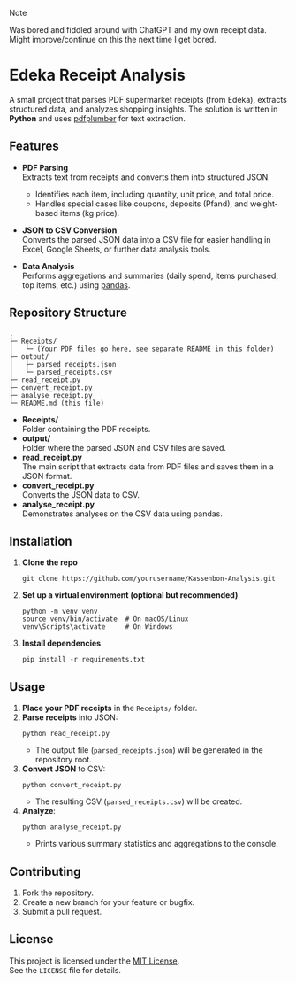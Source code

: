 > [!NOTE]  
> Was bored and fiddled around with ChatGPT and my own receipt data.  
> Might improve/continue on this the next time I get bored.

# Edeka Receipt Analysis

A small project that parses PDF supermarket receipts (from Edeka), extracts structured data, and analyzes shopping insights. The solution is written in **Python** and uses [pdfplumber](https://github.com/jsvine/pdfplumber) for text extraction.

## Features

- **PDF Parsing**  
  Extracts text from receipts and converts them into structured JSON.
    - Identifies each item, including quantity, unit price, and total price.
    - Handles special cases like coupons, deposits (Pfand), and weight-based items (kg price).

- **JSON to CSV Conversion**  
  Converts the parsed JSON data into a CSV file for easier handling in Excel, Google Sheets, or further data analysis tools.

- **Data Analysis**  
  Performs aggregations and summaries (daily spend, items purchased, top items, etc.) using [pandas](https://pandas.pydata.org/).

## Repository Structure

```
.
├─ Receipts/
│   └─ (Your PDF files go here, see separate README in this folder)
├─ output/
│   ├─ parsed_receipts.json
│   └─ parsed_receipts.csv
├─ read_receipt.py
├─ convert_receipt.py
├─ analyse_receipt.py
└─ README.md (this file)
```

- **Receipts/**  
  Folder containing the PDF receipts.
- **output/**  
  Folder where the parsed JSON and CSV files are saved.
- **read_receipt.py**  
  The main script that extracts data from PDF files and saves them in a JSON format.
- **convert_receipt.py**  
  Converts the JSON data to CSV.
- **analyse_receipt.py**  
  Demonstrates analyses on the CSV data using pandas.

## Installation

1. **Clone the repo**
   ```
   git clone https://github.com/yourusername/Kassenbon-Analysis.git
   ```
2. **Set up a virtual environment (optional but recommended)**
   ```
   python -m venv venv
   source venv/bin/activate  # On macOS/Linux
   venv\Scripts\activate     # On Windows
   ```
3. **Install dependencies**
   ```
   pip install -r requirements.txt
   ```

## Usage

1. **Place your PDF receipts** in the `Receipts/` folder.
2. **Parse receipts** into JSON:
   ```
   python read_receipt.py
   ```
    - The output file (`parsed_receipts.json`) will be generated in the repository root.
3. **Convert JSON** to CSV:
   ```
   python convert_receipt.py
   ```
    - The resulting CSV (`parsed_receipts.csv`) will be created.
4. **Analyze**:
   ```
   python analyse_receipt.py
   ```
    - Prints various summary statistics and aggregations to the console.

## Contributing

1. Fork the repository.
2. Create a new branch for your feature or bugfix.
3. Submit a pull request.

## License

This project is licensed under the [MIT License](LICENSE).  
See the `LICENSE` file for details.